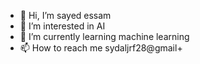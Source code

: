 - 👋 Hi, I’m sayed essam
- 👀 I’m interested in AI
- 🌱 I’m currently learning machine learning
- 📫 How to reach me sydaljrf28@gmail+


